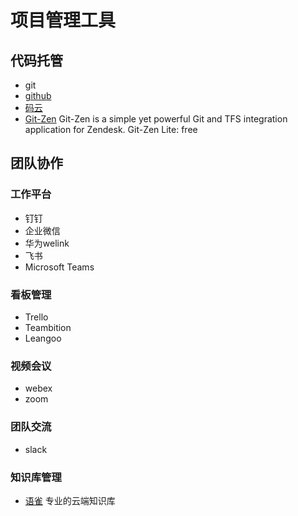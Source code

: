 # 项目管理工具

## 代码托管
- git
- [github](https://github.com)
- [码云](https://gitee.com)
- [Git-Zen](https://www.git-zen.com/)
  Git-Zen is a simple yet powerful Git and TFS integration application for Zendesk.
  Git-Zen Lite: free

## 团队协作
### 工作平台
- 钉钉
- 企业微信
- 华为welink
- 飞书
- Microsoft Teams

### 看板管理
- Trello
- Teambition
- Leangoo

### 视频会议
- webex
- zoom

### 团队交流
- slack

### 知识库管理
- [语雀](https://www.yuque.com)
  专业的云端知识库
